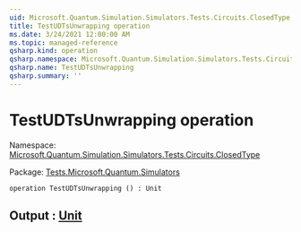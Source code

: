 ```yaml
---
uid: Microsoft.Quantum.Simulation.Simulators.Tests.Circuits.ClosedType.TestUDTsUnwrapping
title: TestUDTsUnwrapping operation
ms.date: 3/24/2021 12:00:00 AM
ms.topic: managed-reference
qsharp.kind: operation
qsharp.namespace: Microsoft.Quantum.Simulation.Simulators.Tests.Circuits.ClosedType
qsharp.name: TestUDTsUnwrapping
qsharp.summary: ''
---
```


# TestUDTsUnwrapping operation

Namespace: [Microsoft.Quantum.Simulation.Simulators.Tests.Circuits.ClosedType](xref:Microsoft.Quantum.Simulation.Simulators.Tests.Circuits.ClosedType)

Package: [Tests.Microsoft.Quantum.Simulators](https://nuget.org/packages/Tests.Microsoft.Quantum.Simulators)




```qsharp
operation TestUDTsUnwrapping () : Unit
```


## Output : [Unit](xref:microsoft.quantum.lang-ref.unit)

